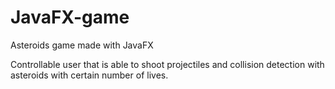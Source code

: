 # JavaFX-game
Asteroids game made with JavaFX

Controllable user that is able to shoot projectiles and collision detection with asteroids with certain number of lives.
